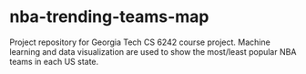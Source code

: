 # nba-trending-teams-map
Project repository for Georgia Tech CS 6242 course project. Machine learning and data visualization are used to show the most/least popular NBA teams in each US state. 
